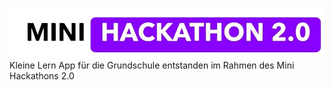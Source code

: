 
![Mink Hackathon 2.0 Logo](https://raw.githubusercontent.com/Kleine-Lern-App/.github/refs/heads/main/1000035783-removebg-preview.png)
Kleine Lern App für die Grundschule entstanden im Rahmen des Mini Hackathons 2.0
